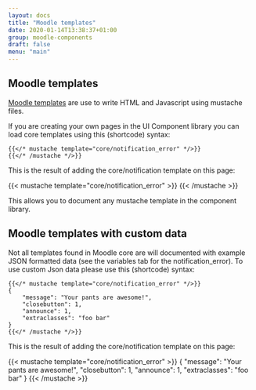 ```yaml
---
layout: docs
title: "Moodle templates"
date: 2020-01-14T13:38:37+01:00
group: moodle-components
draft: false
menu: "main"
---
```


## Moodle templates

[Moodle templates](https://moodledev.io/docs/guides/templates) are use to write HTML and Javascript using mustache files.

If you are creating your own pages in the UI Component library you can load core templates using this (shortcode) syntax:

```
{{</* mustache template="core/notification_error" */>}}
{{</* /mustache */>}}
```

This is the result of adding the core/notification template on this page:

{{< mustache template="core/notification_error" >}}
{{< /mustache >}}

This allows you to document any mustache template in the component library.

## Moodle templates with custom data

Not all templates found in Moodle core are will documented with example JSON formatted data (see the variables tab for the notification_error). To use custom Json data please use this (shortcode) syntax:

```
{{</* mustache template="core/notification_error" */>}}
{
    "message": "Your pants are awesome!",
    "closebutton": 1,
    "announce": 1,
    "extraclasses": "foo bar"
}
{{</* /mustache */>}}
```


This is the result of adding the core/notification template on this page:

{{< mustache template="core/notification_error" >}}
{
    "message": "Your pants are awesome!",
    "closebutton": 1,
    "announce": 1,
    "extraclasses": "foo bar"
}
{{< /mustache >}}

